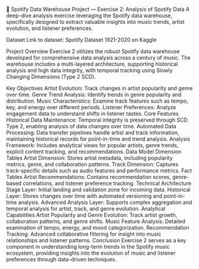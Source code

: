 🎵 Spotify Data Warehouse Project — Exercise 2: Analysis of Spotify Data
A deep-dive analysis exercise leveraging the Spotify data warehouse, specifically designed to extract valuable insights into music trends, artist evolution, and listener preferences.

Dataset
Link to dataset: Spotify Dataset 1921-2020 on Kaggle

Project Overview
Exercise 2 utilizes the robust Spotify data warehouse developed for comprehensive data analysis across a century of music. The warehouse includes a multi-layered architecture, supporting historical analysis and high data integrity, with temporal tracking using Slowly Changing Dimensions (Type 2 SCD).

Key Objectives
Artist Evolution: Track changes in artist popularity and genre over time.
Genre Trend Analysis: Identify trends in genre popularity and distribution.
Music Characteristics: Examine track features such as tempo, key, and energy over different periods.
Listener Preferences: Analyze engagement data to understand shifts in listener tastes.
Core Features
Historical Data Maintenance: Temporal integrity is preserved through SCD Type 2, enabling analysis of data changes over time.
Automated Data Processing: Data transfer pipelines handle artist and track information, maintaining historical records for point-in-time and trend analysis.
Analysis Framework: Includes analytical views for popular artists, genre trends, explicit content tracking, and recommendations.
Data Model
Dimension Tables
Artist Dimension: Stores artist metadata, including popularity metrics, genre, and collaboration patterns.
Track Dimension: Captures track-specific details such as audio features and performance metrics.
Fact Tables
Artist Recommendations: Contains recommendation scores, genre-based correlations, and listener preference tracking.
Technical Architecture
Stage Layer: Initial landing and validation zone for incoming data.
Historical Layer: Stores changes over time with automated versioning and point-in-time analysis.
Advanced Analysis Layer: Supports complex aggregation and temporal analysis for artist, track, and genre evolution.
Analytical Capabilities
Artist Popularity and Genre Evolution: Track artist growth, collaboration patterns, and genre shifts.
Music Feature Analysis: Detailed examination of tempo, energy, and mood categorization.
Recommendation Tracking: Advanced collaborative filtering for insight into music relationships and listener patterns.
Conclusion
Exercise 2 serves as a key component in understanding long-term trends in the Spotify music ecosystem, providing insights into the evolution of music and listener preferences through data-driven techniques.
